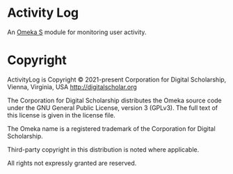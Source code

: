 # Activity Log

An [Omeka S](https://omeka.org/s/) module for monitoring user activity.

<!--
- Manual: https://omeka.org/s/docs/user-manual/modules/activitylog/
- Developer docs: https://omeka.org/s/docs/developer/module_docs/ActivityLog/
-->

# Copyright

ActivityLog is Copyright © 2021-present Corporation for Digital Scholarship, Vienna,
Virginia, USA http://digitalscholar.org

The Corporation for Digital Scholarship distributes the Omeka source code under
the GNU General Public License, version 3 (GPLv3). The full text of this license
is given in the license file.

The Omeka name is a registered trademark of the Corporation for Digital Scholarship.

Third-party copyright in this distribution is noted where applicable.

All rights not expressly granted are reserved.
